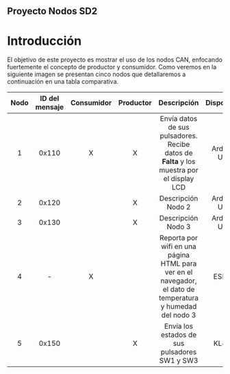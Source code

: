 ## Proyecto Nodos SD2

# Introducción
El objetivo de este proyecto es mostrar el uso de los nodos CAN, enfocando fuertemente el concepto de productor y consumidor. Como veremos en la siguiente imagen se presentan cinco nodos que detallaremos a continuación en una tabla comparativa.

| Nodo | ID del mensaje | Consumidor | Productor | Descripción | Dispositivo |
|:----:|:------------:|:----------:|:---------:|:-----------:|:-----------:|
| 1    | 0x110        | X          | X         | Envía datos de sus pulsadores. Recibe datos de **Falta** y los muestra por el display LCD | Arduino Uno |
| 2    | 0x120        |            | X         | Descripción Nodo 2 | Arduino Uno |
| 3    | 0x130        |            | X         | Descripción Nodo 3 | Arduino Uno |
| 4    | -            | X          |           | Reporta por wifi en una página HTML para ver en el navegador, el dato de temperatura y humedad del nodo 3 | ESP32 |
| 5    | 0x150        |            | X         | Envía los estados de sus pulsadores SW1 y SW3 | KL46Z |


